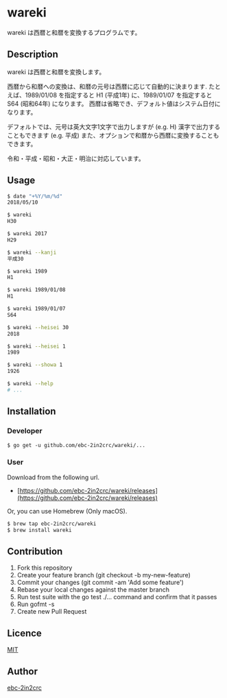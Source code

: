 # wareki

wareki は西暦と和暦を変換するプログラムです。

## Description

wareki は西暦と和暦を変換します。

西暦から和暦への変換は、和暦の元号は西暦に応じて自動的に決まります. たとえば、1989/01/08 を指定すると H1 (平成1年) に、1989/01/07 を指定すると S64 (昭和64年) になります。
西暦は省略でき、デフォルト値はシステム日付になります。

デフォルトでは、元号は英大文字1文字で出力しますが (e.g. H) 漢字で出力することもできます (e.g. 平成)
また、オプションで和暦から西暦に変換することもできます。

令和・平成・昭和・大正・明治に対応しています。

## Usage

```sh
$ date "+%Y/%m/%d"
2018/05/10

$ wareki
H30

$ wareki 2017
H29

$ wareki --kanji
平成30

$ wareki 1989
H1

$ wareki 1989/01/08
H1

$ wareki 1989/01/07
S64

$ wareki --heisei 30
2018

$ wareki --heisei 1
1989

$ wareki --showa 1
1926

$ wareki --help
# ...

```

## Installation

### Developer

```
$ go get -u github.com/ebc-2in2crc/wareki/...
```

### User

Download from the following url.

- [https://github.com/ebc-2in2crc/wareki/releases](https://github.com/ebc-2in2crc/wareki/releases)

Or, you can use Homebrew (Only macOS).

```sh
$ brew tap ebc-2in2crc/wareki
$ brew install wareki
```

## Contribution

1. Fork this repository
2. Create your feature branch (git checkout -b my-new-feature)
3. Commit your changes (git commit -am 'Add some feature')
4. Rebase your local changes against the master branch
5. Run test suite with the go test ./... command and confirm that it passes
6. Run gofmt -s
7. Create new Pull Request

## Licence

[MIT](https://github.com/ebc-2in2crc/wareki/blob/master/LICENSE)

## Author

[ebc-2in2crc](https://github.com/ebc-2in2crc)
